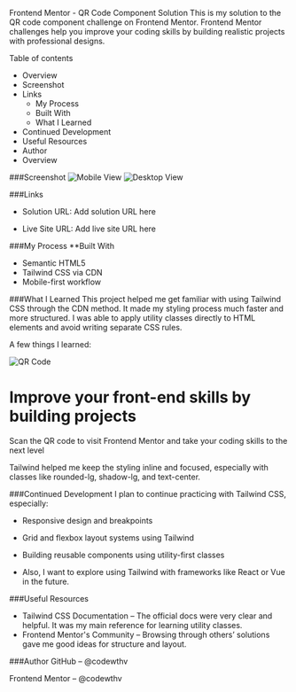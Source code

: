 Frontend Mentor - QR Code Component Solution
This is my solution to the QR code component challenge on Frontend Mentor. Frontend Mentor challenges help you improve your coding skills by building realistic projects with professional designs.

Table of contents
- Overview
- Screenshot
- Links
  - My Process
  - Built With
  - What I Learned
- Continued Development
- Useful Resources
- Author
- Overview

###Screenshot
![Mobile View](<img width="481" alt="image" src="https://github.com/user-attachments/assets/f0050597-f313-4862-bb01-b92f84871537" />
)
![Desktop View](https://github.com/user-attachments/assets/f0050597-f313-4862-bb01-b92f84871537)

###Links
- Solution URL: Add solution URL here

- Live Site URL: Add live site URL here

###My Process
**Built With
- Semantic HTML5
- Tailwind CSS via CDN
- Mobile-first workflow

###What I Learned
This project helped me get familiar with using Tailwind CSS through the CDN method. It made my styling process much faster and more structured. I was able to apply utility classes directly to HTML elements and avoid writing separate CSS rules.

A few things I learned:

<!-- Centering using flexbox and Tailwind utilities -->
<div class="m-auto bg-gray-100">
  <div class="bg-white p-6 rounded-xl text-center">
    <img src="image-qr-code.png" alt="QR Code" class="rounded-lg w-100" />
    <h1 class="text-lg font-bold text-gray-800">Improve your front-end skills by building projects</h1>
    <p class="text-sm text-gray-500 mt-2">Scan the QR code to visit Frontend Mentor and take your coding skills to the next level</p>
  </div>
</div>
Tailwind helped me keep the styling inline and focused, especially with classes like rounded-lg, shadow-lg, and text-center.

###Continued Development
I plan to continue practicing with Tailwind CSS, especially:

- Responsive design and breakpoints

- Grid and flexbox layout systems using Tailwind

- Building reusable components using utility-first classes

- Also, I want to explore using Tailwind with frameworks like React or Vue in the future.

###Useful Resources
- Tailwind CSS Documentation – The official docs were very clear and helpful. It was my main reference for learning utility classes.
- Frontend Mentor's Community – Browsing through others’ solutions gave me good ideas for structure and layout.

###Author
GitHub – @codewthv

Frontend Mentor – @codewthv
